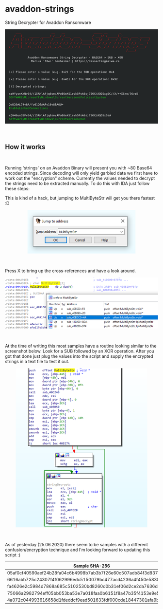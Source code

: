 # avaddon-strings
String Decrypter for Avaddon Ransomware

<p align="center">
  <img src="images/avaddon-strings.png">
</p>

<br>

## How it works

<br>

Running 'strings' on an Avaddon Binary will present you with ~80 Base64 encoded strings. Since decoding will only yield garbled data we first have to work out the "encryption" scheme. Currently the values needed to decrypt the strings need to be extracted manually. To do this with IDA just follow these steps:

This is kind of a hack, but jumping to MultiByteStr will get you there fastest :D
<p align="center">
  <img src="images/sc1.png">
</p>

<br>

Press X to bring up the cross-references and have a look around.

<p align="center">
  <img src="images/sc2.png">
</p>

<br>

At the time of writing this most samples have a routine looking similar to the screenshot below. Look for a SUB followed by an XOR operation. After you got that done just plug the values into the script and supply the encrypted strings in a text file to test it out.

<p align="center">
  <img src="images/sc3.png">
</p>

<br>

As of yesterday (25.06.2020) there seem to be samples with a different confusion/encryption technique and I'm looking forward to updating this script :)

| Sample SHA-256                                                    | SUB  | XOR  |
| ----------------------------------------------------------------- | ---- |------|
| 05af0cf40590aef24b28fa04c6b4998b7ab3b7f26e60c507adb84f3d837778f2  | 0x2  | 0x43 |
| 6616abb725c24307f4f062996edc5150079bc477acd4236a4f450e5835a20c62  | 0x2  | 0x43 |
| fa4626e2c5984d7868a685c5102530bd8260d0b31ef06d2ce2da7636da48d2d6  | 0x4  | 0x92 |
| 75066a2982794eff05bb053ba53e7a018faa0b6151f8a47b35f4153e9e5c74ad  | 0x9  | 0x84 |
| 4a072c044993616658d1fdeddcf9ead501633fdf000cde18447301afa9b96e99  | 0x5  | 0x9B |
